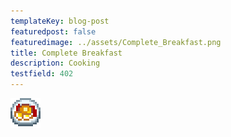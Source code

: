 ```yaml
---
templateKey: blog-post
featuredpost: false
featuredimage: ../assets/Complete_Breakfast.png
title: Complete Breakfast
description: Cooking
testfield: 402
---
```

![Complete Breakfast](../assets/Complete_Breakfast.png)